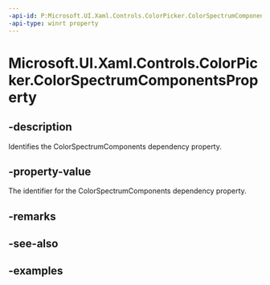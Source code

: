 ```yaml
---
-api-id: P:Microsoft.UI.Xaml.Controls.ColorPicker.ColorSpectrumComponentsProperty
-api-type: winrt property
---
```


<!-- Property syntax.
public DependencyProperty ColorSpectrumComponentsProperty { get; }
-->

# Microsoft.UI.Xaml.Controls.ColorPicker.ColorSpectrumComponentsProperty

## -description

Identifies the ColorSpectrumComponents dependency property.

## -property-value

The identifier for the ColorSpectrumComponents dependency property.

## -remarks

## -see-also

## -examples

